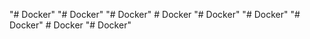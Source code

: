 "# Docker" 
"# Docker" 
"# Docker" 
#   D o c k e r  
 "# Docker" 
"# Docker" 
"# Docker" 
#   D o c k e r  
 "# Docker" 

